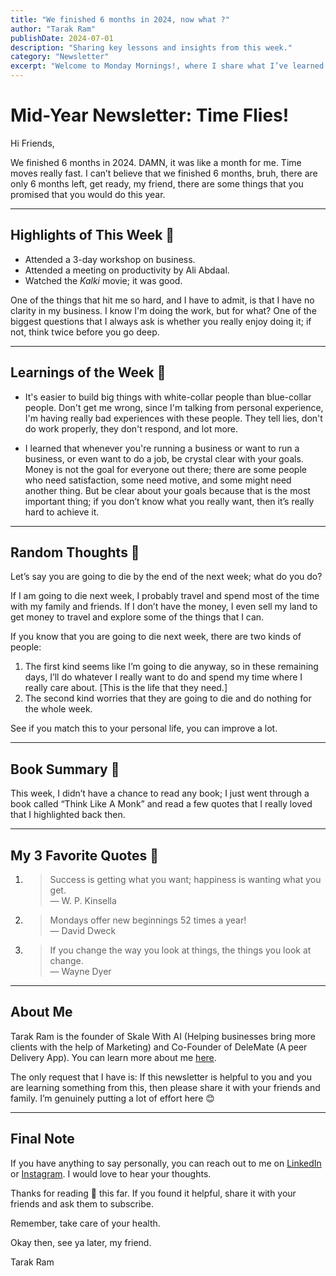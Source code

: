```yaml
---
title: "We finished 6 months in 2024, now what ?"
author: "Tarak Ram"
publishDate: 2024-07-01
description: "Sharing key lessons and insights from this week."
category: "Newsletter"
excerpt: "Welcome to Monday Mornings!, where I share what I’ve learned about life, business, and personal growth this week."
---
```


# Mid-Year Newsletter: Time Flies!

Hi Friends,

We finished 6 months in 2024. DAMN, it was like a month for me. Time moves really fast. I can’t believe that we finished 6 months, bruh, there are only 6 months left, get ready, my friend, there are some things that you promised that you would do this year.

---

## Highlights of This Week 💫

- Attended a 3-day workshop on business.
- Attended a meeting on productivity by Ali Abdaal.
- Watched the *Kalki* movie; it was good.

One of the things that hit me so hard, and I have to admit, is that I have no clarity in my business. I know I'm doing the work, but for what? One of the biggest questions that I always ask is whether you really enjoy doing it; if not, think twice before you go deep.

---

## Learnings of the Week 🌱

- It's easier to build big things with white-collar people than blue-collar people. Don't get me wrong, since I'm talking from personal experience, I'm having really bad experiences with these people. They tell lies, don't do work properly, they don't respond, and lot more.

- I learned that whenever you're running a business or want to run a business, or even want to do a job, be crystal clear with your goals. Money is not the goal for everyone out there; there are some people who need satisfaction, some need motive, and some might need another thing. But be clear about your goals because that is the most important thing; if you don’t know what you really want, then it’s really hard to achieve it.

---

## Random Thoughts 🫠

Let’s say you are going to die by the end of the next week; what do you do?

If I am going to die next week, I probably travel and spend most of the time with my family and friends. If I don’t have the money, I even sell my land to get money to travel and explore some of the things that I can.

If you know that you are going to die next week, there are two kinds of people:

1. The first kind seems like I’m going to die anyway, so in these remaining days, I’ll do whatever I really want to do and spend my time where I really care about. [This is the life that they need.]
2. The second kind worries that they are going to die and do nothing for the whole week.

See if you match this to your personal life, you can improve a lot.

---

## Book Summary 📖

This week, I didn’t have a chance to read any book; I just went through a book called “Think Like A Monk” and read a few quotes that I really loved that I highlighted back then.

---

## My 3 Favorite Quotes 💙

1. > Success is getting what you want; happiness is wanting what you get.  
   — W. P. Kinsella  

2. > Mondays offer new beginnings 52 times a year!  
   — David Dweck  

3. > If you change the way you look at things, the things you look at change.  
   — Wayne Dyer  

---

## About Me

Tarak Ram is the founder of Skale With AI (Helping businesses bring more clients with the help of Marketing) and Co-Founder of DeleMate (A peer Delivery App). You can learn more about me [here](https://tarakram.com).

The only request that I have is: If this newsletter is helpful to you and you are learning something from this, then please share it with your friends and family. I’m genuinely putting a lot of effort here 😊

---

## Final Note

If you have anything to say personally, you can reach out to me on [LinkedIn](https://linkedin.com/in/tarakram) or [Instagram](https://instagram.com/tarakram). I would love to hear your thoughts.

Thanks for reading 🙏 this far. If you found it helpful, share it with your friends and ask them to subscribe.

Remember, take care of your health.

Okay then, see ya later, my friend.

Tarak Ram